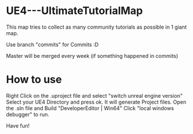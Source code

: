 UE4---UltimateTutorialMap
=========================

This map tries to collect as many community tutorials as possible in 1 giant map.

Use branch "commits" for Commits :D

Master will be merged every week (if something happened in commits)

How to use
==========
Right Click on the .uproject file and select "switch unreal engine version"
Select your UE4 Directory and press ok.
It will generate Project files.
Open the .sln file and Build "DeveloperEditor | Win64"
Click "local windows debugger" to run.

Have fun!
